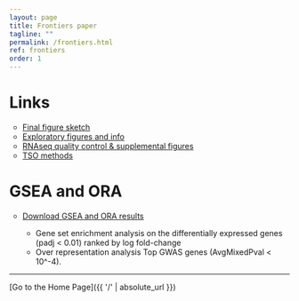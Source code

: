 ```yaml
---
layout: page
title: Frontiers paper
tagline: ""
permalink: /frontiers.html
ref: frontiers
order: 1
---
```


# Links

<ul style="list-style-type:circle;">
  <li><a href = "https://tsoleary.github.io/rna_seq/cahan/results/final_figs.html" target="_blank">Final figure sketch</a></li>
  <li><a href = "https://tsoleary.github.io/rna_seq/cahan/scripts/tso_analysis.html" target="_blank" >Exploratory figures and info</a></li>
  <li><a href = "https://tsoleary.github.io/rna_seq/cahan/results/whole_body_heat_cold_shock_report.html" target="_blank">RNAseq quality control & supplemental figures</a></li>
  <li><a href = "https://tsoleary.github.io/rna_seq/cahan/writing/methods_tso.html" target="_blank">TSO methods </a></li>
</ul>

# GSEA and ORA

<ul style="list-style-type:circle;">
  <li><a href="https://tsoleary.github.io/rna_seq/cahan/results/GSEA_ORA.zip" download>Download GSEA and ORA results</a></li>
  <ul>
    <li>Gene set enrichment analysis on the differentially expressed genes (padj < 0.01) ranked by log fold-change</li>
    <li>Over representation analysis Top GWAS genes (AvgMixedPval < 10^-4).</li>
  </ul>
</ul>

---

[Go to the Home Page]({{ '/' | absolute_url }})
